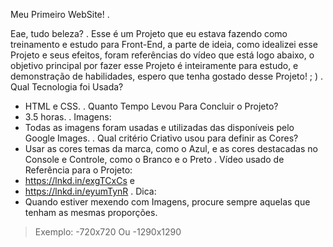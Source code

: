 Meu Primeiro WebSite!
.

Eae, tudo beleza?
.
Esse é um Projeto que eu estava fazendo como treinamento e estudo para Front-End, a parte de ideia, como idealizei esse Projeto e seus efeitos, foram referências do vídeo que está logo abaixo, o objetivo principal por fazer esse Projeto é inteiramente para estudo, e demonstração de habilidades, espero que tenha gostado desse Projeto! ; )
.
Qual Tecnologia foi Usada?
- HTML e CSS.
.
Quanto Tempo Levou Para Concluir o Projeto?
- 3.5 horas.
.
Imagens:
- Todas as imagens foram usadas e utilizadas das disponíveis pelo Google Images.
.
Qual critério Criativo usou para definir as Cores?
- Usar as cores temas da marca, como o Azul, e as cores destacadas no Console e Controle, como o Branco e o Preto
.
Vídeo usado de Referência para o Projeto:
- https://lnkd.in/exgTCxCs
e
- https://lnkd.in/eyumTynR
.
Dica:
- Quando estiver mexendo com Imagens, procure sempre aquelas que tenham as mesmas proporções.
> Exemplo:
-720x720
Ou
-1290x1290
